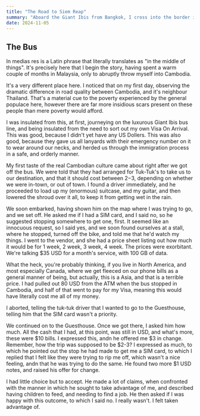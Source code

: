 ```yaml
---
title: "The Road to Siem Reap"
summary: "Aboard the Giant Ibis from Bangkok, I cross into the border into Cambodia, and experience a culture quite unlike any that I have ever known."
date: 2024-11-05
---
```

## The Bus
In medias res is a Latin phrase that literally translates as "in the middle of things". It's precisely here that 
I begin the story, having spent a warm couple of months in Malaysia, only to abruptly throw myself into Cambodia. 

It's a very different place here. I noticed that on my first day, observing the dramatic difference in road quality 
between Cambodia, and it's neighbour Thailand. That's a material cue to the poverty experienced by the general 
populace here, however there are far more insidious scars present on these people than mere poverty would afford. 

I was insulated from this, at first, journeying on the luxurous Giant Ibis bus line, and being insulated from the need 
to sort out my own Visa On Arrival. This was good, because I didn't yet have any US Dollers. This was also good, because 
they gave us all lanyards with their emergency number on it to wear around our necks, and herded us through the immigration process 
in a safe, and orderly manner.

My first taste of the real Cambodian culture came about right after we got off the bus. We were told that they had 
arranged for Tuk-Tuk's to take us to our destination, and that it should cost between $2-$3, depending on whether we 
were in-town, or out of town. I found a driver immediately, and he proceeded to load up my (enormous) suitcase, 
and my guitar, and then lowered the shroud over it all, to keep it from getting wet in the rain.

We soon embarked, having shown him on the map where I was trying to go, and we set off. He asked me if I had a SIM card, 
and I said no, so he suggested stopping somewhere to get one, first. It seemed like an innocuous request, so I said yes, 
and we soon found ourselves at a stall, where he stopped, turned off the bike, and told me that he'd watch my things. I went 
to the vendor, and she had a price sheet listing out how much it would be for 1 week, 2 week, 3 week, 4 week. The prices were 
exorbitant. We're talking $35 USD for a month's service, with 100 GB of data.

What the heck, you're probably thinking, if you live in North America, and most especially Canada, where we get fleeced on our phone 
bills as a general manner of being, but actually, this is a Asia, and that is a terrible price. I had pulled out 80 USD from the ATM 
when the bus stopped in Cambodia, and half of that went to pay for my Visa, meaning this would have literally cost me all of my money. 

I aborted, telling the tuk-tuk driver that I wanted to go to the Guesthouse, telling him that the SIM card wasn't a priority.

We continued on to the Guesthouse. Once we got there, I asked him how much. All the cash that I had, at this point, was still in USD, 
and what's more, these were $10 bills. I expressed this, andn he offered me $3 in change. Remember, how the trip was supposed to be $2-3? 
I expressed as much, to which he pointed out the stop he had made to get me a SIM card, to which I replied that I felt like they were trying to 
rip me off, which wasn't a nice feeling, andn that he was trying to do the same. He found two more $1 USD notes, and raised his offer for change. 

I had little choice but to accept. He made a lot of claims, when confronted with the manner in which he sought to take advantage of me, and described 
having children to feed, and needing to find a job. He then asked if I was happy with this outcome, to which I said no. I really wasn't. I felt taken 
advantage of.
